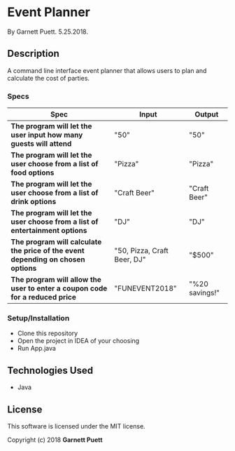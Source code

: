 # Event Planner

By Garnett Puett. 5.25.2018.

## Description

A command line interface event planner that allows users to plan and calculate the cost of parties.

### Specs
| Spec | Input | Output |
| --- | --- | --- |
|**The program will let the user input how many guests will attend**| "50" | "50" |
|**The program will let the user choose from a list of food options**| "Pizza" | "Pizza" |
|**The program will let the user choose from a list of drink options**| "Craft Beer" | "Craft Beer" |
|**The program will let the user choose from a list of entertainment options**| "DJ" | "DJ" |
|**The program will calculate the price of the event depending on chosen options**| "50, Pizza, Craft Beer, DJ"  | "$500" |
|**The program will allow the user to enter a coupon code for a reduced price**| "FUNEVENT2018" | "%20 savings!" |

### Setup/Installation
* Clone this repository
* Open the project in IDEA of your choosing
* Run App.java

## Technologies Used
* Java

## License
This software is licensed under the MIT license.

Copyright (c) 2018 **Garnett Puett**
